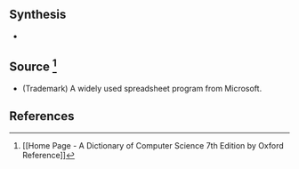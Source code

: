 ## Synthesis
- 
## Source [^1]
- (Trademark) A widely used spreadsheet program from Microsoft.
## References

[^1]: [[Home Page - A Dictionary of Computer Science 7th Edition by Oxford Reference]]